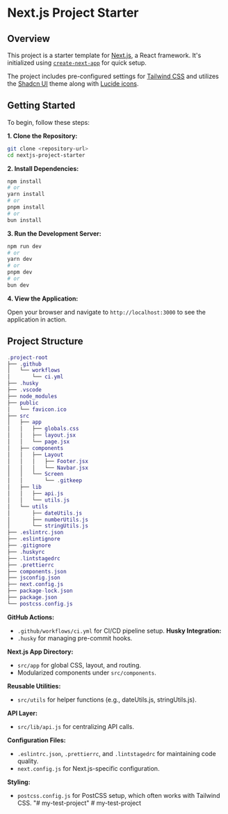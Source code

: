 # Next.js Project Starter

## Overview

This project is a starter template for [Next.js](https://nextjs.org/), a React framework. It's initialized using [`create-next-app`](https://github.com/vercel/next.js/tree/canary/packages/create-next-app) for quick setup.

The project includes pre-configured settings for [Tailwind CSS](https://tailwindcss.com/) and utilizes the [Shadcn UI](https://ui.shadcn.com/) theme along with [Lucide icons](https://lucide.dev/).

## Getting Started

To begin, follow these steps:

**1. Clone the Repository:**

```bash
git clone <repository-url>
cd nextjs-project-starter
```

**2. Install Dependencies:**

```bash
npm install
# or
yarn install
# or
pnpm install
# or
bun install
```

**3. Run the Development Server:**

```bash
npm run dev
# or
yarn dev
# or
pnpm dev
# or
bun dev
```

**4. View the Application:**

Open your browser and navigate to `http://localhost:3000` to see the application in action.

## Project Structure

```lua
.project-root
├── .github
│   └── workflows
│       └── ci.yml
├── .husky
├── .vscode
├── node_modules
├── public
│   └── favicon.ico
├── src
│   ├── app
│   │   ├── globals.css
│   │   ├── layout.jsx
│   │   └── page.jsx
│   ├── components
│   │   ├── Layout
│   │   │   ├── Footer.jsx
│   │   │   └── Navbar.jsx
│   │   └── Screen
│   │       └── .gitkeep
│   ├── lib
│   │   ├── api.js
│   │   └── utils.js
│   └── utils
│       ├── dateUtils.js
│       ├── numberUtils.js
│       └── stringUtils.js
├── .eslintrc.json
├── .eslintignore
├── .gitignore
├── .huskyrc
├── .lintstagedrc
├── .prettierrc
├── components.json
├── jsconfig.json
├── next.config.js
├── package-lock.json
├── package.json
└── postcss.config.js
```

**GitHub Actions:**

- `.github/workflows/ci.yml` for CI/CD pipeline setup.
  **Husky Integration:**
- `.husky` for managing pre-commit hooks.

**Next.js App Directory:**

- `src/app` for global CSS, layout, and routing.
- Modularized components under `src/components`.

**Reusable Utilities:**

- `src/utils` for helper functions (e.g., dateUtils.js, stringUtils.js).

**API Layer:**

- `src/lib/api.js` for centralizing API calls.

**Configuration Files:**

- `.eslintrc.json`, `.prettierrc`, and `.lintstagedrc` for maintaining code quality.
- `next.config.js` for Next.js-specific configuration.

**Styling:**

- `postcss.config.js` for PostCSS setup, which often works with Tailwind CSS.
"# my-test-project" 
#   m y - t e s t - p r o j e c t  
 